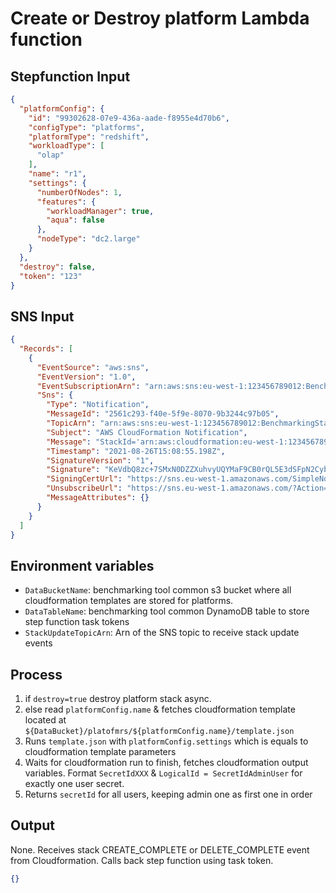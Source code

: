 # Create or Destroy platform Lambda function

## Stepfunction Input

```json
{
  "platformConfig": {
    "id": "99302628-07e9-436a-aade-f8955e4d70b6",
    "configType": "platforms",
    "platformType": "redshift",
    "workloadType": [
      "olap"
    ],
    "name": "r1",
    "settings": {
      "numberOfNodes": 1,
      "features": {
        "workloadManager": true,
        "aqua": false
      },
      "nodeType": "dc2.large"
    }
  },
  "destroy": false,
  "token": "123"
}
```

## SNS Input

```json
{
  "Records": [
    {
      "EventSource": "aws:sns",
      "EventVersion": "1.0",
      "EventSubscriptionArn": "arn:aws:sns:eu-west-1:123456789012:BenchmarkingStack-StackUpdateD4D06B42-1MEOUCBM59PEU:6a876588-32f3-4caa-a934-e99aa5a43d82",
      "Sns": {
        "Type": "Notification",
        "MessageId": "2561c293-f40e-5f9e-8070-9b3244c97b05",
        "TopicArn": "arn:aws:sns:eu-west-1:123456789012:BenchmarkingStack-StackUpdateD4D06B42-1MEOUCBM59PEU",
        "Subject": "AWS CloudFormation Notification",
        "Message": "StackId='arn:aws:cloudformation:eu-west-1:123456789012:stack/redshift-r2/b26b5fb0-067e-11ec-a16b-024d61df1881'\nTimestamp='2021-08-26T15:08:55.159Z'\nEventId='87ddb530-067f-11ec-a53d-0acc532cbdcd'\nLogicalResourceId='redshift-r2'\nNamespace='123456789012'\nPhysicalResourceId='arn:aws:cloudformation:eu-west-1:123456789012:stack/redshift-r2/b26b5fb0-067e-11ec-a16b-024d61df1881'\nPrincipalId='AROATED2KAVBSKYSYPNVX:BenchmarkingStack-CommonFunctionscreateDestroyPlat-AW52QYvnui7S'\nResourceProperties='null'\nResourceStatus='DELETE_COMPLETE'\nResourceStatusReason=''\nResourceType='AWS::CloudFormation::Stack'\nStackName='redshift-r2'\nClientRequestToken='Console-DeleteStack-67a344a9-0134-d672-74bb-de4975d5051d'\n",
        "Timestamp": "2021-08-26T15:08:55.198Z",
        "SignatureVersion": "1",
        "Signature": "KeVdbQ8zc+7SMxN0DZZXuhvyUQYMaF9CB0rQL5E3dSFpN2CybOh2hY+L+CeDwy9ixoXvQk1Uv0vyvbgg0QYCiqGjii7ANxDdSQsTxV+s+0L3atHh8silnFn5AYkRB1jplflm66i/lJoV5Y3OZ+rdXzSgbBZjvLSPoK1QuWnTocw9BeZetAJgzj7cytSlTcBfnK0Mla9+ias2YF0YlGYp0cGB89rg7jCMd6cXwe4fgmgCC0YvtPK09tc2blGVtPKB4tuHa7fi3Yf3TWzlLJBlP7kYVfCKhNAfSa8vQL//D+Ss6/N8BSK0COwA+yDVTFa1JK0SCpHK8/mYchyIgzSZ7g==",
        "SigningCertUrl": "https://sns.eu-west-1.amazonaws.com/SimpleNotificationService-010a507c1833636cd94bdb98bd93083a.pem",
        "UnsubscribeUrl": "https://sns.eu-west-1.amazonaws.com/?Action=Unsubscribe&SubscriptionArn=arn:aws:sns:eu-west-1:123456789012:BenchmarkingStack-StackUpdateD4D06B42-1MEOUCBM59PEU:6a876588-32f3-4caa-a934-e99aa5a43d82",
        "MessageAttributes": {}
      }
    }
  ]
}
```

## Environment variables

- `DataBucketName`: benchmarking tool common s3 bucket where all cloudformation templates are stored for platforms.
- `DataTableName`: benchmarking tool common DynamoDB table to store step function task tokens
- `StackUpdateTopicArn`: Arn of the SNS topic to receive stack update events

## Process

1. if `destroy=true` destroy platform stack async.
2. else read `platformConfig.name` & fetches cloudformation template located
   at `${DataBucket}/platofmrs/${platformConfig.name}/template.json`
3. Runs `template.json` with `platformConfig.settings` which is equals to cloudformation template parameters
4. Waits for cloudformation run to finish, fetches cloudformation output variables. Format `SecretIdXXX`
   & `LogicalId = SecretIdAdminUser` for exactly one user secret.
5. Returns `secretId` for all users, keeping admin one as first one in order

## Output

None. Receives stack CREATE_COMPLETE or DELETE_COMPLETE event from Cloudformation. Calls back step function using task
token.

```json
{}
```